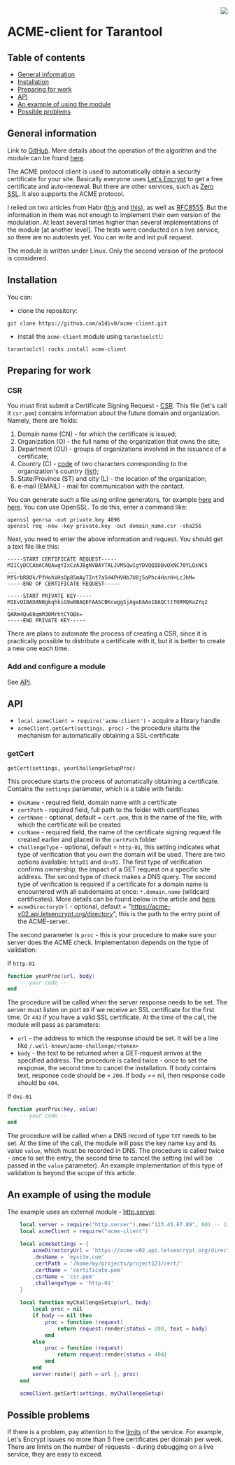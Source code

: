 <a href="http://tarantool.org">
   <img src="https://avatars2.githubusercontent.com/u/2344919?v=2&s=250"
align="right">
</a>

# ACME-client for Tarantool

## Table of contents
* [General information](#general-information)
* [Installation](#installation)
* [Preparing for work](#preparing-for-work)
* [API](#api)
* [An example of using the module](#an-example-of-using-the-module)
* [Possible problems](#possible-problems)

## General information
Link to [GitHub](https://github.com/a1div0/acme-client "GitHub"). More details about the operation of the algorithm and the module can be found [here](https://1div0.ru/about-acme-client/).

The ACME protocol client is used to automatically obtain a security certificate for your site. Basically everyone uses [Let's Encrypt](https://letsencrypt.org/ "Let's Encrypt") to get a free certificate and auto-renewal. But there are other services, such as [Zero SSL](https://zerossl.com/ "Zero SSL"). It also supports the ACME protocol.

I relied on two articles from Habr ([this](https://habr.com/ru/company/ispsystem/blog/354420/"this") and [this](https://habr.com/ru/company/ispsystem/blog/413429/ "this")), as well as [RFC8555](https://datatracker.ietf.org/doc/html/rfc8555 "RFC8555"). But the information in them was not enough to implement their own version of the modulation. At least several times higher than several implementations of the module [at another level]. The tests were conducted on a live service, so there are no autotests yet. You can write and init pull request.

The module is written under Linux. Only the second version of the protocol is considered.

## Installation
You can:
* clone the repository:
``` shell
git clone https://github.com/a1div0/acme-client.git
```
* install the `acme-client` module using `tarantoolctl`:
```shell
tarantoolctl rocks install acme-client
```

## Preparing for work
### CSR
You must first submit a Certificate Signing Request - [CSR](https://en.wikipedia.org/wiki/Certificate_signing_request "CSR"). This file (let's call it `csr.pem`) contains information about the future domain and organization. Namely, there are fields:
1. Domain name (CN) - for which the certificate is issued;
2. Organization (O) - the full name of the organization that owns the site;
3. Department (OU) - groups of organizations involved in the issuance of a certificate;
4. Country (C) - [code](https://ru.wikipedia.org/wiki/ISO_3166-1_alpha-2 "ISO 3166-1 alpha-2") of two characters corresponding to the organization's country ([list]( https://ru.wikipedia.org/wiki/ISO_3166-2 "ISO 3166-2"));
5. State/Province (ST) and city (L) - the location of the organization;
6. e-mail (EMAIL) - mail for communication with the contact.

You can generate such a file using online generators, for example [here](https://csrgenerator.com/ "CSR Generator") and [here](https://www.reg.ru/ssl-certificate/generate_key_and_csr "Creating certificate request"). You can use OpenSSL. To do this, enter a command like:
```
openssl genrsa -out private.key 4096
openssl req -new -key private.key -out domain_name.csr -sha256
```
Next, you need to enter the above information and request. You should get a text file like this:
```
-----START CERTIFICATE REQUEST-----
MIICyDCCAbACAQAwgYIxCzAJBgNVBAYTALJVMSQwIgYDVQQIDBvQkNC70YLQsNC5
...
Mf5rbR8Ok/PfHohVHsOp85mAyTInt7a5H4PHVHb7U8j5aPhc4HarH+LcJhM=
-----END OF CERTIFICATE REQUEST-----

-----START PRIVATE KEY-----
MIEvQIBADANBgkqhkiG9w0BAQEFAASCBKcwggSjAgeEAAoIBAQCttTORMQRaZYq2
...
QARm4Qu60qmM30MrhtCYOBk=
-----END PRIVATE KEY-----
```

There are plans to automate the process of creating a CSR, since it is practically possible to distribute a certificate with it, but it is better to create a new one each time.

### Add and configure a module
See [API](#api).

## API
* `local acmeClient = require('acme-client')` - acquire a library handle
* `acmeClient.getCert(settings, proc)` - the procedure starts the mechanism for automatically obtaining a SSL-certificate

### getCert
```
getCert(settings, yourChallengeSetupProc)
```
This procedure starts the process of automatically obtaining a certificate. Contains the `settings` parameter, which is a table with fields:
* `dnsName` - required field, domain name with a certificate
* `certPath` - required field, full path to the folder with certificates
* `certName` - optional, default = `cert.pem`, this is the name of the file, with which the certificate will be created
* `csrName` - required field, the name of the certificate signing request file created earlier and placed in the `certPath` folder
* `challengeType` - optional, default = `http-01`, this setting indicates what type of verification that you own the domain will be used. There are two options available: `http01` and `dns01`. The first type of verification confirms ownership, the impact of a GET request on a specific site address. The second type of check makes a DNS query. The second type of verification is required if a certificate for a domain name is encountered with all subdomains at once: `*.domain.name` (wildcard certificates). More details can be found below in the article and [here](https://letsencrypt.org/en/docs/challenge-types/ "here").
* `acmeDirectoryUrl` - optional, default = "https://acme-v02.api.letsencrypt.org/directory", this is the path to the entry point of the ACME-server.

The second parameter is `proc` - this is your procedure to make sure your server does the ACME check. Implementation depends on the type of validation:

If `http-01`
```lua
function yourProc(url, body)
    -- your code --
end
```
The procedure will be called when the server response needs to be set. The server must listen on port `80` if we receive an SSL certificate for the first time. Or `443` if you have a valid SSL certificate. At the time of the call, the module will pass as parameters:
* `url` - the address to which the response should be set. It will be a line like `/.well-known/acme-challenge/<token>`
* `body` - the text to be returned when a GET-request arrives at the specified address.
  The procedure is called twice - once to set the response, the second time to cancel the installation. If body contains text, response code should be = `200`. If body == nil, then response code should be `404`.

If `dns-01`
``` lua
function yourProc(key, value)
    -- your code --
end
```
The procedure will be called when a DNS record of type `TXT` needs to be set. At the time of the call, the module will pass the key name `key` and its value `value`, which must be recorded in DNS.
The procedure is called twice - once to set the entry, the second time to cancel the setting (nil will be passed in the `value` parameter).
An example implementation of this type of validation is beyond the scope of this article.

## An example of using the module
The example uses an external module - [http.server](https://github.com/tarantool/http "http.server").
``` lua
    local server = require("http.server").new("123.45.67.89", 80) -- 123.45.67.89 - server's internal ip, 80 - listening port number
    local acmeClient = require("acme-client")
    
    local acmeSettings = {
        acmeDirectoryUrl = 'https://acme-v02.api.letsencrypt.org/directory' -- ACME-service
        ,dnsName = 'mysite.com'
        ,certPath = '/home/my/projects/project123/cert/'
        ,certName = 'certificate.pem'
        ,csrName = 'csr.pem'
        ,challengeType = 'http-01'
    }
    
    local function myChallengeSetup(url, body)
        local proc = nil
        if body ~= nil then
            proc = function (request)
                return request:render{status = 200, text = body}
            end
        else
            proc = function (request)
                return request:render{status = 404}
            end
        end
        server:route({ path = url }, proc)
    end

    acmeClient.getCert(settings, myChallengeSetup)
```

## Possible problems
If there is a problem, pay attention to the [limits](https://letsencrypt.org/ru/docs/rate-limits/ "limits") of the service. For example, Let's Encrypt issues no more than 5 free certificates per domain per week. There are limits on the number of requests - during debugging on a live service, they are easy to exceed.